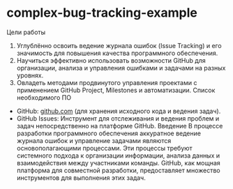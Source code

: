 # complex-bug-tracking-example

Цели работы
1. Углублённо освоить ведение журнала ошибок (Issue Tracking) и его
значимость для повышения качества программного обеспечения.
2. Научиться эффективно использовать возможности GitHub для
организации, анализа и управления ошибками и задачами на разных уровнях.
3. Овладеть методами продвинутого управления проектами с
применением GitHub Project, Milestones и автоматизации.
Список необходимого ПО
- GitHub: [github.com](https://github.com) (для хранения исходного кода
и ведения задач).
- GitHub Issues: Инструмент для отслеживания и ведения проблем и
задач непосредственно на платформе GitHub.
Введение
В процессе разработки программного обеспечения аккуратное ведение
журнала ошибок и управление задачами являются основополагающими
процессами. Эти процессы требуют системного подхода к организации
информации, анализа данных и взаимодействия между участниками команды.
GitHub, как мощная платформа для совместной разработки, предоставляет
множество инструментов для выполнения этих задач.
